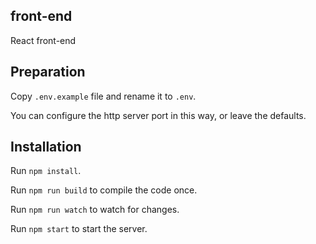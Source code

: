 ## front-end
React front-end

## Preparation

Copy `.env.example` file and rename it to `.env`.

You can configure the http server port in this way, or leave the defaults.

## Installation

Run `npm install`.

Run `npm run build` to compile the code once.

Run `npm run watch` to watch for changes.

Run `npm start` to start the server.
